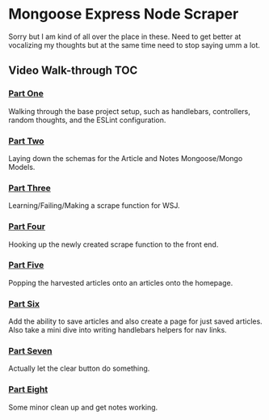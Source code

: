 # Mongoose Express Node Scraper

Sorry but I am kind of all over the place in these. Need to get better at vocalizing my thoughts but at the same time need to stop saying umm a lot.

## Video Walk-through TOC

### [Part One](https://www.loom.com/share/d8aa1a37e9154429bbc7b66c0100f0c0)

Walking through the base project setup, such as handlebars, controllers, random thoughts, and the ESLint configuration.

### [Part Two](https://www.loom.com/share/c202c4e3342f48b48cc6cde21aaba25e)

Laying down the schemas for the Article and Notes Mongoose/Mongo Models.

### [Part Three](https://www.loom.com/share/6f8dd2523cf4413ab8423285f5d75c8a)

Learning/Failing/Making a scrape function for WSJ.

### [Part Four](https://www.loom.com/share/3e5f6952a4a840d4a47f5f1f07aa7140)

Hooking up the newly created scrape function to the front end.

### [Part Five](https://www.loom.com/share/31fe80bc1ade4975902947c77fb081bd)

Popping the harvested articles onto an articles onto the homepage.

### [Part Six](https://www.loom.com/share/a154c4e98854491e9764237c42d5a445)

Add the ability to save articles and also create a page for just saved articles. Also take a mini dive into writing handlebars helpers for nav links.

### [Part Seven](https://www.loom.com/share/a7c51dc2aa694dafbbf4260644c14c4a)

Actually let the clear button do something.

### [Part Eight](https://www.loom.com/share/8168918726c74664a1431f30c9ed8370)

Some minor clean up and get notes working.
